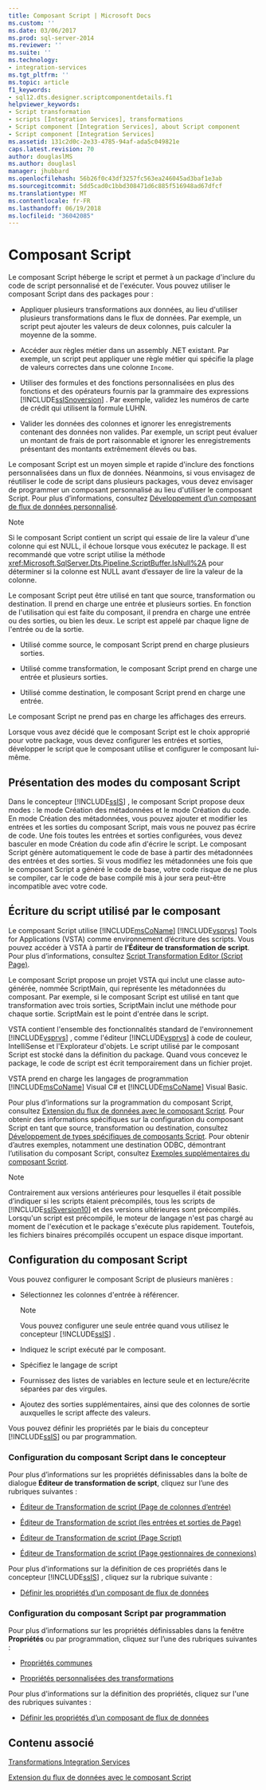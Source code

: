 ```yaml
---
title: Composant Script | Microsoft Docs
ms.custom: ''
ms.date: 03/06/2017
ms.prod: sql-server-2014
ms.reviewer: ''
ms.suite: ''
ms.technology:
- integration-services
ms.tgt_pltfrm: ''
ms.topic: article
f1_keywords:
- sql12.dts.designer.scriptcomponentdetails.f1
helpviewer_keywords:
- Script transformation
- scripts [Integration Services], transformations
- Script component [Integration Services], about Script component
- Script component [Integration Services]
ms.assetid: 131c2d0c-2e33-4785-94af-ada5c049821e
caps.latest.revision: 70
author: douglaslMS
ms.author: douglasl
manager: jhubbard
ms.openlocfilehash: 56b26f0c43df3257fc563ea246045ad3baf1e3ab
ms.sourcegitcommit: 5dd5cad0c1bbd308471d6c885f516948ad67dfcf
ms.translationtype: MT
ms.contentlocale: fr-FR
ms.lasthandoff: 06/19/2018
ms.locfileid: "36042085"
---
```

# <a name="script-component"></a>Composant Script
  Le composant Script héberge le script et permet à un package d'inclure du code de script personnalisé et de l'exécuter. Vous pouvez utiliser le composant Script dans des packages pour :  
  
-   Appliquer plusieurs transformations aux données, au lieu d'utiliser plusieurs transformations dans le flux de données. Par exemple, un script peut ajouter les valeurs de deux colonnes, puis calculer la moyenne de la somme.  
  
-   Accéder aux règles métier dans un assembly .NET existant. Par exemple, un script peut appliquer une règle métier qui spécifie la plage de valeurs correctes dans une colonne `Income`.  
  
-   Utiliser des formules et des fonctions personnalisées en plus des fonctions et des opérateurs fournis par la grammaire des expressions [!INCLUDE[ssISnoversion](../../../includes/ssisnoversion-md.md)] . Par exemple, validez les numéros de carte de crédit qui utilisent la formule LUHN.  
  
-   Valider les données des colonnes et ignorer les enregistrements contenant des données non valides. Par exemple, un script peut évaluer un montant de frais de port raisonnable et ignorer les enregistrements présentant des montants extrêmement élevés ou bas.  
  
 Le composant Script est un moyen simple et rapide d'inclure des fonctions personnalisées dans un flux de données. Néanmoins, si vous envisagez de réutiliser le code de script dans plusieurs packages, vous devez envisager de programmer un composant personnalisé au lieu d'utiliser le composant Script. Pour plus d’informations, consultez [Développement d’un composant de flux de données personnalisé](../../extending-packages-custom-objects/data-flow/developing-a-custom-data-flow-component.md).  
  
> [!NOTE]  
>  Si le composant Script contient un script qui essaie de lire la valeur d'une colonne qui est NULL, il échoue lorsque vous exécutez le package. Il est recommandé que votre script utilise la méthode <xref:Microsoft.SqlServer.Dts.Pipeline.ScriptBuffer.IsNull%2A> pour déterminer si la colonne est NULL avant d’essayer de lire la valeur de la colonne.  
  
 Le composant Script peut être utilisé en tant que source, transformation ou destination. Il prend en charge une entrée et plusieurs sorties. En fonction de l'utilisation qui est faite du composant, il prendra en charge une entrée ou des sorties, ou bien les deux. Le script est appelé par chaque ligne de l'entrée ou de la sortie.  
  
-   Utilisé comme source, le composant Script prend en charge plusieurs sorties.  
  
-   Utilisé comme transformation, le composant Script prend en charge une entrée et plusieurs sorties.  
  
-   Utilisé comme destination, le composant Script prend en charge une entrée.  
  
 Le composant Script ne prend pas en charge les affichages des erreurs.  
  
 Lorsque vous avez décidé que le composant Script est le choix approprié pour votre package, vous devez configurer les entrées et sorties, développer le script que le composant utilise et configurer le composant lui-même.  
  
## <a name="understanding-the-script-component-modes"></a>Présentation des modes du composant Script  
 Dans le concepteur [!INCLUDE[ssIS](../../../includes/ssis-md.md)] , le composant Script propose deux modes : le mode Création des métadonnées et le mode Création du code. En mode Création des métadonnées, vous pouvez ajouter et modifier les entrées et les sorties du composant Script, mais vous ne pouvez pas écrire de code. Une fois toutes les entrées et sorties configurées, vous devez basculer en mode Création du code afin d'écrire le script. Le composant Script génère automatiquement le code de base à partir des métadonnées des entrées et des sorties. Si vous modifiez les métadonnées une fois que le composant Script a généré le code de base, votre code risque de ne plus se compiler, car le code de base compilé mis à jour sera peut-être incompatible avec votre code.  
  
## <a name="writing-the-script-that-the-component-uses"></a>Écriture du script utilisé par le composant  
 Le composant Script utilise [!INCLUDE[msCoName](../../../includes/msconame-md.md)] [!INCLUDE[vsprvs](../../../includes/vsprvs-md.md)] Tools for Applications (VSTA) comme environnement d’écriture des scripts. Vous pouvez accéder à VSTA à partir de **l’Éditeur de transformation de script**. Pour plus d’informations, consultez [Script Transformation Editor &#40;Script Page&#41;](../../script-transformation-editor-script-page.md).  
  
 Le composant Script propose un projet VSTA qui inclut une classe auto-générée, nommée ScriptMain, qui représente les métadonnées du composant. Par exemple, si le composant Script est utilisé en tant que transformation avec trois sorties, ScriptMain inclut une méthode pour chaque sortie. ScriptMain est le point d'entrée dans le script.  
  
 VSTA contient l'ensemble des fonctionnalités standard de l'environnement [!INCLUDE[vsprvs](../../../includes/vsprvs-md.md)] , comme l'éditeur [!INCLUDE[vsprvs](../../../includes/vsprvs-md.md)] à code de couleur, IntelliSense et l'Explorateur d'objets. Le script utilisé par le composant Script est stocké dans la définition du package. Quand vous concevez le package, le code de script est écrit temporairement dans un fichier projet.  
  
 VSTA prend en charge les langages de programmation [!INCLUDE[msCoName](../../../includes/msconame-md.md)] Visual C# et [!INCLUDE[msCoName](../../../includes/msconame-md.md)] Visual Basic.  
  
 Pour plus d’informations sur la programmation du composant Script, consultez [Extension du flux de données avec le composant Script](script-component.md). Pour obtenir des informations spécifiques sur la configuration du composant Script en tant que source, transformation ou destination, consultez [Développement de types spécifiques de composants Script](../../extending-packages-scripting-data-flow-script-component-types/developing-specific-types-of-script-components.md). Pour obtenir d’autres exemples, notamment une destination ODBC, démontrant l’utilisation du composant Script, consultez [Exemples supplémentaires du composant Script](../../extending-packages-scripting-data-flow-script-component-examples/additional-script-component-examples.md).  
  
> [!NOTE]  
>  Contrairement aux versions antérieures pour lesquelles il était possible d’indiquer si les scripts étaient précompilés, tous les scripts de [!INCLUDE[ssISversion10](../../../includes/ssisversion10-md.md)] et des versions ultérieures sont précompilés. Lorsqu'un script est précompilé, le moteur de langage n'est pas chargé au moment de l'exécution et le package s'exécute plus rapidement. Toutefois, les fichiers binaires précompilés occupent un espace disque important.  
  
## <a name="configuring-the-script-component"></a>Configuration du composant Script  
 Vous pouvez configurer le composant Script de plusieurs manières :  
  
-   Sélectionnez les colonnes d'entrée à référencer.  
  
    > [!NOTE]  
    >  Vous pouvez configurer une seule entrée quand vous utilisez le concepteur [!INCLUDE[ssIS](../../../includes/ssis-md.md)] .  
  
-   Indiquez le script exécuté par le composant.  
  
-   Spécifiez le langage de script  
  
-   Fournissez des listes de variables en lecture seule et en lecture/écrite séparées par des virgules.  
  
-   Ajoutez des sorties supplémentaires, ainsi que des colonnes de sortie auxquelles le script affecte des valeurs.  
  
 Vous pouvez définir les propriétés par le biais du concepteur [!INCLUDE[ssIS](../../../includes/ssis-md.md)] ou par programmation.  
  
### <a name="configuring-the-script-component-in-the-designer"></a>Configuration du composant Script dans le concepteur  
 Pour plus d’informations sur les propriétés définissables dans la boîte de dialogue **Éditeur de transformation de script**, cliquez sur l’une des rubriques suivantes :  
  
-   [Éditeur de Transformation de script &#40;Page de colonnes d’entrée&#41;](../../script-transformation-editor-input-columns-page.md)  
  
-   [Éditeur de Transformation de script &#40;les entrées et sorties de Page&#41;](../../script-transformation-editor-inputs-and-outputs-page.md)  
  
-   [Éditeur de Transformation de script &#40;Page Script&#41;](../../script-transformation-editor-script-page.md)  
  
-   [Éditeur de Transformation de script &#40;Page gestionnaires de connexions&#41;](../../script-transformation-editor-connection-managers-page.md)  
  
 Pour plus d'informations sur la définition de ces propriétés dans le concepteur [!INCLUDE[ssIS](../../../includes/ssis-md.md)] , cliquez sur la rubrique suivante :  
  
-   [Définir les propriétés d’un composant de flux de données](../set-the-properties-of-a-data-flow-component.md)  
  
### <a name="configuring-the-script-component-programmatically"></a>Configuration du composant Script par programmation  
 Pour plus d’informations sur les propriétés définissables dans la fenêtre **Propriétés** ou par programmation, cliquez sur l’une des rubriques suivantes :  
  
-   [Propriétés communes](../../common-properties.md)  
  
-   [Propriétés personnalisées des transformations](transformation-custom-properties.md)  
  
 Pour plus d'informations sur la définition des propriétés, cliquez sur l'une des rubriques suivantes :  
  
-   [Définir les propriétés d’un composant de flux de données](../set-the-properties-of-a-data-flow-component.md)  
  
## <a name="related-content"></a>Contenu associé  
 [Transformations Integration Services](integration-services-transformations.md)  
  
 [Extension du flux de données avec le composant Script](script-component.md)  
  
  